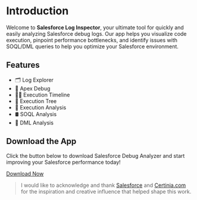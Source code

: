 # Introduction

Welcome to **Salesforce Log Inspector**, your ultimate tool for quickly and easily analyzing Salesforce debug logs. Our app helps you visualize code execution, pinpoint performance bottlenecks, and identify issues with SOQL/DML queries to help you optimize your Salesforce environment.
 

## Features

- 🗂️ Log Explorer
- 🐞 Apex Debug
- 🏳️‍🌈 Execution Timeline
- 🔗 Execution Tree  
- 🔎 Execution Analysis  
- 🛢️ SOQL Analysis
- 🧮 DML Analysis  


## Download the App

Click the button below to download Salesforce Debug Analyzer and start improving your Salesforce performance today!

[Download Now](https://chromewebstore.google.com/detail/salesforce-debug-analyzer/jebmhhcaiafpcjneboknfkmijegiihoe) 

> I would like to acknowledge and thank [Salesforce](https://help.salesforce.com/s/articleView?id=platform.code_dev_console_view_system_log.htm&type=5) and [Certinia.com](https://marketplace.visualstudio.com/items?itemName=financialforce.lana) for the inspiration and creative influence that helped shape this work.

